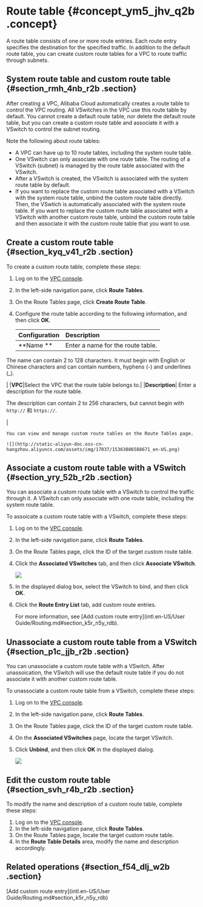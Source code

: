 # Route table {#concept_ym5_jhv_q2b .concept}

A route table consists of one or more route entries. Each route entry specifies the destination for the specified traffic. In addition to the default route table, you can create custom route tables for a VPC to route traffic through subnets.

## System route table and custom route table {#section_rmh_4nb_r2b .section}

After creating a VPC, Alibaba Cloud automatically creates a route table to control the VPC routing. All VSwitches in the VPC use this route table by default. You cannot create a default route table, nor delete the default route table, but you can create a custom route table and associate it with a VSwitch to control the subnet routing.

Note the following about route tables:

-   A VPC can have up to 10 route tables, including the system route table.
-   One VSwitch can only associate with one route table. The routing of a VSwitch \(subnet\) is managed by the route table associated with the VSwitch.
-   After a VSwitch is created, the VSwitch is associated with the system route table by default.
-   If you want to replace the custom route table associated with a VSwitch with the system route table, unbind the custom route table directly. Then, the VSwtich is automatically associated with the system route table. If you want to replace the custom route table associated with a VSwitch with another custom route table, unbind the custom route table and then associate it with the custom route table that you want to use. 

## Create a custom route table {#section_kyq_v41_r2b .section}

To create a custom route table, complete these steps:

1.  Log on to the [VPC console](https://vpcnext.console.aliyun.com).
2.  In the left-side navigation pane, click **Route Tables**.
3.  On the Route Tables page, click **Create Route Table**.
4.  Configure the route table according to the following information, and then click **OK**.

    |Configuration|Description|
    |:------------|:----------|
    |**Name **| Enter a name for the route table.

 The name can contain 2 to 128 characters. It must begin with English or Chinese characters and can contain numbers, hyphens \(-\) and underlines \(\_\).

 |
    |**VPC**|Select the VPC that the route table belongs to.|
    |**Description**| Enter a description for the route table.

 The description can contain 2 to 256 characters, but cannot begin with `http://` 和 `https://`.

 |

    You can view and manage custom route tables on the Route Tables page.

    ![](http://static-aliyun-doc.oss-cn-hangzhou.aliyuncs.com/assets/img/17037/15363086588671_en-US.png)


## Associate a custom route table with a VSwitch {#section_yry_52b_r2b .section}

You can associate a custom route table with a VSwitch to control the traffic through it. A VSwitch can only associate with one route table, including the system route table.

To assoicate a custom route table with a VSwitch, complete these steps:

1.  Log on to the [VPC console](https://vpcnext.console.aliyun.com).
2.  In the left-side navigation pane, click **Route Tables**.
3.  On the Route Tables page, click the ID of the target custom route table.
4.  Click the **Associated VSwitches** tab, and then click **Associate VSwitch**.

    ![](http://static-aliyun-doc.oss-cn-hangzhou.aliyuncs.com/assets/img/17037/15363086588675_en-US.png)

5.  In the displayed dialog box, select the VSwitch to bind, and then click **OK**.
6.  Click the **Route Entry List** tab, add custom route entries.

    For more information, see [Add custom route entry](intl.en-US/User Guide/Routing.md#section_k5r_n5y_rdb).


## Unassociate a custom route table from a VSwitch {#section_p1c_jjb_r2b .section}

You can unassociate a custom route table with a VSwitch. After unassoication, the VSwitch will use the default route table if you do not associate it with another custom route table.

To unassociate a custom route table from a VSwitch, complete these steps:

1.  Log on to the [VPC console](https://vpcnext.console.aliyun.com).
2.  In the left-side navigation pane, click **Route Tables**.
3.  On the Route Tables page, click the ID of the target custom route table.
4.  On the **Associated VSwitches** page, locate the target VSwitch.
5.  Click **Unbind**, and then click **OK** in the displayed dialog.

    ![](http://static-aliyun-doc.oss-cn-hangzhou.aliyuncs.com/assets/img/17037/15363086589790_en-US.png)


## Edit the custom route table {#section_svh_r4b_r2b .section}

To modify the name and description of a custom route table, complete these steps:

1.  Log on to the [VPC console](https://vpcnext.console.aliyun.com).
2.  In the left-side navigation pane, click **Route Tables**.
3.  On the Route Tables page, locate the target custom route table.
4.  In the **Route Table Details** area, modify the name and description accordingly.

## Related operations {#section_f54_dlj_w2b .section}

[Add custom route entry](intl.en-US/User Guide/Routing.md#section_k5r_n5y_rdb)


